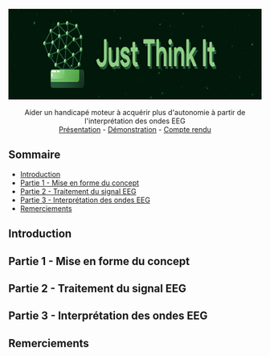 
<p align="center">
  <a href="https://i.imgur.com/Rxnr6vy.png">
    <img src="https://raw.githubusercontent.com/QuentinPTT/Just-Think-It/main/img/banner_jti.png" alt="Logo" height="180">
  </a>
  <p align="center">
    Aider un handicapé moteur à acquérir plus d'autonomie à partir de l'interprétation des ondes EEG
    <br />
    <a href="https://quentinptt.github.io/tipe/Explication_KNN.pdf">Présentation</a>
    -
    <a href="">Démonstration</a>
    -
    <a href="">Compte rendu</a>
  </p>
</p>

## Sommaire
* [Introduction](#introduction)
* [Partie 1 - Mise en forme du concept](#partie-1---mise-en-forme-du-concept)
* [Partie 2 - Traitement du signal EEG](#partie-2---traitement-du-signal-eeg)
* [Partie 3 - Interprétation des ondes EEG](#partie-3---interprétation-des-ondes-eeg)
* [Remerciements](#remerciements)

## Introduction

## Partie 1 - Mise en forme du concept

## Partie 2 - Traitement du signal EEG

## Partie 3 - Interprétation des ondes EEG

## Remerciements
